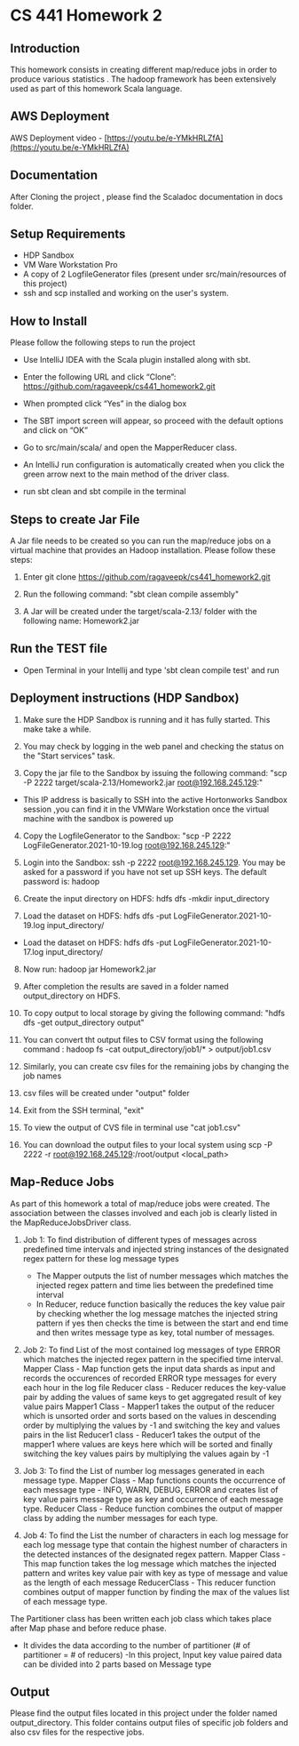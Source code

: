 # CS 441  Homework 2

## Introduction
This homework consists in creating different map/reduce jobs in order to produce various statistics . The hadoop framework has been extensively used as part of this homework Scala language.

## AWS Deployment
AWS Deployment video - [https://youtu.be/e-YMkHRLZfA](https://youtu.be/e-YMkHRLZfA)

## Documentation
After Cloning the project , please find the Scaladoc documentation in docs folder.

## Setup Requirements
- HDP Sandbox
- VM Ware Workstation Pro
- A copy of 2 LogfileGenerator files (present under src/main/resources of this project)
- ssh and scp installed and working on the user's system.

## How to Install

Please follow the following steps to run the project
- Use IntelliJ IDEA with the Scala plugin installed along with sbt.
- Enter the following URL and click “Clone”: https://github.com/ragaveepk/cs441_homework2.git

- When prompted click “Yes” in the dialog box

- The SBT import screen will appear, so proceed with the default options and click on “OK”

- Go to src/main/scala/ and open the MapperReducer class.

- An IntelliJ run configuration is automatically created when you click the green arrow next to the main method of the driver class.

- run sbt clean  and sbt compile in the terminal

## Steps to  create Jar File

A Jar file needs to be created so you can run the map/reduce jobs on a virtual machine that provides an Hadoop installation.
Please follow these steps:

1) Enter git clone https://github.com/ragaveepk/cs441_homework2.git

2) Run the following command: "sbt clean compile assembly"

3) A Jar will be created under the target/scala-2.13/ folder with the following name: Homework2.jar
 
## Run the TEST file
- Open Terminal in your Intellij and type 'sbt  clean compile test' and run

## Deployment instructions (HDP Sandbox)

1) Make sure the HDP Sandbox is running and it has fully started. This make take a while.

2) You may check by logging in the web panel and checking the status on the "Start services" task.

3) Copy the jar file to the Sandbox by issuing the following command: "scp -P 2222 target/scala-2.13/Homework2.jar root@192.168.245.129:" 
- This IP address is basically to SSH into the active Hortonworks Sandbox session ,you can find it in the VMWare Workstation once the virtual machine with the sandbox is powered up

4) Copy the LogfileGenerator to the Sandbox: "scp -P 2222 LogFileGenerator.2021-10-19.log root@192.168.245.129:"

5) Login into the Sandbox: ssh -p 2222 root@192.168.245.129. You may be asked for a password if you have not set up SSH keys. The default password is: hadoop

6) Create the input directory on HDFS: hdfs dfs -mkdir input_directory

7) Load the dataset on HDFS: hdfs dfs -put LogFileGenerator.2021-10-19.log input_directory/
  - Load the dataset on HDFS: hdfs dfs -put LogFileGenerator.2021-10-17.log input_directory/

8) Now run: hadoop jar Homework2.jar

9) After completion the results are saved in a folder named output_directory on HDFS.

10) To copy output to local storage by giving the following command: "hdfs dfs -get output_directory output"

11) You can convert tht output files to CSV format  using the following command :  hadoop fs -cat output_directory/job1/* > output/job1.csv

12) Similarly, you can create csv files for the remaining jobs by changing the job names

13) csv files will be created under "output" folder

14) Exit from the SSH terminal, "exit"

15) To view the output of CVS file in terminal use "cat job1.csv"

16) You can download the output files to your local system using scp -P 2222 -r root@192.168.245.129:/root/output <local_path>

## Map-Reduce Jobs

As part of this homework a total of  map/reduce jobs were created. The association between the classes involved and each job is clearly listed in the MapReduceJobsDriver class.

1) Job 1: To find distribution of different types of messages across predefined time intervals and injected string instances of the designated regex pattern for these log message types
      - The Mapper outputs the list of number messages which matches the injected regex pattern and time lies between the predefined time interval
      - In Reducer, reduce function basically the reduces the key value pair by checking whether the log message matches the injected string pattern if yes then checks the time is between the start and end time
        and then writes message type as key, total number of messages.

2) Job 2: To find List of the most contained log messages of type ERROR which matches the injected regex pattern in the specified time interval. 
    Mapper Class - Map function gets the input data shards as input and records the occurences of recorded ERROR type messages for every each hour in the log file
    Reducer class - Reducer reduces the key-value pair by adding the values of same keys to get aggregated result of key value pairs
    Mapper1 Class - Mapper1 takes the output of the reducer which is unsorted order and sorts based on the values in descending order by multiplying the values by -1 and switching the key and values pairs in the list
    Reducer1 class - Reducer1 takes the output of the mapper1 where values are  keys here which will be sorted and finally switching the key values pairs by multiplying the values again by -1

3) Job 3: To find the List of  number log messages generated in each message type.
    Mapper Class -   Map functions counts the occurrence of each message type - INFO, WARN, DEBUG, ERROR and creates list of key value pairs message type as key and occurrence of each message type.
    Reducer Class -  Reduce function combines the output of mapper class by adding the number messages for each type.

4) Job 4: To find the List the number of characters in each log message for each log message type that contain the highest number of characters in the detected instances of the designated regex pattern.
    Mapper Class -  This map function takes the log message which matches the injected pattern and writes key value pair with key as type of message and value as the length of each message
    ReducerClass -  This reducer function combines output of mapper function by finding the max of the values list of each message type. 

The Partitioner class  has been written each job class which takes place after Map phase and before reduce phase.
- It divides the data according to the number of partitioner (# of partitioner  = # of reducers)
-In this project, Input key value paired data can be divided into 2 parts based on Message type 


## Output

Please find the output files located in this project under the folder named output_directory. This folder contains output files of specific job folders and also csv files for the respective jobs.

